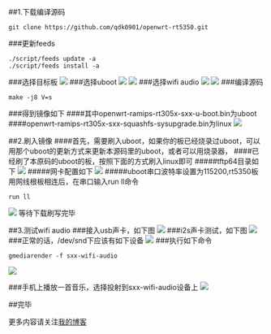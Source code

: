 ﻿##1.下载编译源码
```
git clone https://github.com/qdk0901/openwrt-rt5350.git
```
###更新feeds
```
./script/feeds update -a
./script/feeds install -a
```
###选择目标板
![](http://transing.bj.bcebos.com/rt5350-menuconfig.JPG)
###选择uboot
![](http://transing.bj.bcebos.com/rt5350-bootloader.JPG?responseContentDisposition=attachment)
![](http://transing.bj.bcebos.com/rt5350-uboot.JPG?responseContentDisposition=attachment)
###选择wifi audio
![](http://transing.bj.bcebos.com/wifi-audio1.JPG)
![](http://transing.bj.bcebos.com/wifi-audio2.JPG)
###编译源码
```
make -j8 V=s
```
###得到镜像如下
####其中openwrt-ramips-rt305x-sxx-u-boot.bin为uboot
####openwrt-ramips-rt305x-sxx-squashfs-sysupgrade.bin为linux
![](http://transing.bj.bcebos.com/rt5350-images.JPG?responseContentDisposition=attachment)

##2.刷入镜像
####首先，需要刷入uboot，如果你的板已经烧录过uboot，可以用那个uboot的更新方式来更新本源码里的uboot，或者可以用烧录器，
####已经刷了本原码的uboot的板，按照下面的方式刷入linux即可
#####tftp64目录如下
![](http://transing.bj.bcebos.com/rt5350-flash1.JPG?responseContentDisposition=attachment)
#####网卡配置如下
![](http://transing.bj.bcebos.com/rt5350-flash2.JPG?responseContentDisposition=attachment)
#####uboot串口波特率设置为115200,rt5350板用网线根板相连后，在串口输入run ll命令
```
run ll
```
![](http://transing.bj.bcebos.com/rt5350-flash4.JPG?responseContentDisposition=attachment)
等待下载刷写完毕

##3.测试wifi audio
###接入usb声卡，如下图
![](http://transing.bj.bcebos.com/IMG_20150727_222954.jpg?responseContentDisposition=attachment)
###i2s声卡测试，如下图
![](http://transing.bj.bcebos.com/rt5350-i2s.jpg?responseContentDisposition=attachment)
###正常的话，/dev/snd下应该有如下设备
![](http://transing.bj.bcebos.com/rt5350-wifi-audio.JPG?responseContentDisposition=attachment)
###执行如下命令
```
gmediarender -f sxx-wifi-audio
```
![](http://transing.bj.bcebos.com/rt5350-wifi-audio2.JPG?responseContentDisposition=attachment)

###手机上播放一首音乐，选择投射到sxx-wifi-audio设备上
![](http://transing.bj.bcebos.com/Screenshot_2015-07-27-22-35-42.png?responseContentDisposition=attachment)

##完毕

更多内容请关注[我的博客](http://transing.xyz)